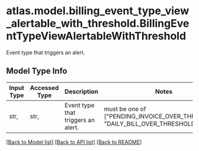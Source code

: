 # atlas.model.billing_event_type_view_alertable_with_threshold.BillingEventTypeViewAlertableWithThreshold

Event type that triggers an alert.

## Model Type Info
Input Type | Accessed Type | Description | Notes
------------ | ------------- | ------------- | -------------
str,  | str,  | Event type that triggers an alert. | must be one of ["PENDING_INVOICE_OVER_THRESHOLD", "DAILY_BILL_OVER_THRESHOLD", ] 

[[Back to Model list]](../../README.md#documentation-for-models) [[Back to API list]](../../README.md#documentation-for-api-endpoints) [[Back to README]](../../README.md)

